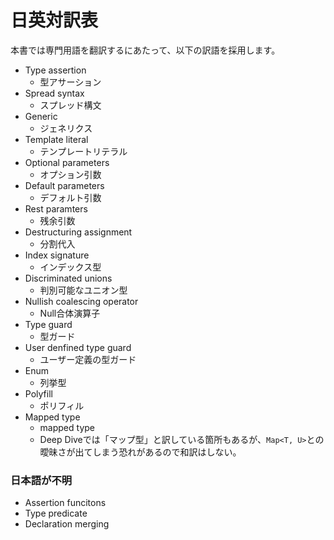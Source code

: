 # 日英対訳表

本書では専門用語を翻訳するにあたって、以下の訳語を採用します。

- Type assertion
  - 型アサーション
- Spread syntax
  - スプレッド構文
- Generic
  - ジェネリクス
- Template literal
  - テンプレートリテラル
- Optional parameters
  - オプション引数
- Default parameters
  - デフォルト引数
- Rest paramters
  - 残余引数
- Destructuring assignment
  - 分割代入
- Index signature
  - インデックス型
- Discriminated unions
  - 判別可能なユニオン型
- Nullish coalescing operator
  - Null合体演算子
- Type guard
  - 型ガード
- User denfined type guard
  - ユーザー定義の型ガード
- Enum
  - 列挙型
- Polyfill
  - ポリフィル
- Mapped type
  - mapped type
  - Deep Diveでは「マップ型」と訳している箇所もあるが、`Map<T, U>`との曖昧さが出てしまう恐れがあるので和訳はしない。

### 日本語が不明

- Assertion funcitons
- Type predicate
- Declaration merging
